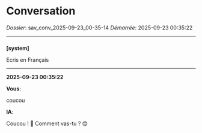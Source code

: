 # Conversation
_Dossier_: sav_conv_2025-09-23_00-35-14
_Démarrée_: 2025-09-23 00:35:22

---

###   
**[system]**


Ecris en Français


---
**2025-09-23 00:35:22**

**Vous**:

coucou

**IA**:

Coucou ! 👋  Comment vas-tu ? 😊
